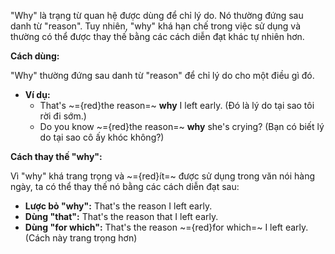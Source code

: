 "Why" là trạng từ quan hệ được dùng để chỉ lý do. Nó thường đứng sau danh từ "reason".  Tuy nhiên, "why" khá hạn chế trong việc sử dụng và thường có thể được thay thế bằng các cách diễn đạt khác tự nhiên hơn.

**Cách dùng:**

"Why" thường đứng sau danh từ "reason" để chỉ lý do cho một điều gì đó.

* **Ví dụ:**
    * That's ~={red}the reason=~ **why** I left early. (Đó là lý do tại sao tôi rời đi sớm.)
    * Do you know ~={red}the reason=~ **why** she's crying? (Bạn có biết lý do tại sao cô ấy khóc không?)

**Cách thay thế "why":**

Vì "why" khá trang trọng và ~={red}ít=~ được sử dụng trong văn nói hàng ngày, ta có thể thay thế nó bằng các cách diễn đạt sau:

* **Lược bỏ "why":**  That's the reason I left early.
* **Dùng "that":** That's the reason that I left early.
* **Dùng "for which":** That's the reason ~={red}for which=~ I left early. (Cách này trang trọng hơn)

 